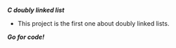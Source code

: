 ***C doubly linked list***

* This project is the first one about doubly linked lists.

***Go for code!***
